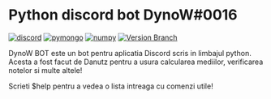 # Python discord bot DynoW#0016

[![discord](https://img.shields.io/badge/discord-v2.2.3-blue)](https://pypi.org/project/discord/)
[![pymongo](https://img.shields.io/badge/pymongo-v4.3.3-brightgreen)](https://pypi.org/project/pymongo/)
[![numpy](https://img.shields.io/badge/numpy-v1.24.3-orange)](https://pypi.org/project/numpy/)
[![Version Branch](https://img.shields.io/badge/branch-development-blueviolet)](https://github.com/DynoW/DynoW-bot)

DynoW BOT este un bot pentru aplicatia Discord scris in limbajul python.
Acesta a fost facut de Danutz pentru a usura calcularea mediilor, verificarea notelor si multe altele!

Scrieti $help pentru a vedea o lista intreaga cu comenzi utile!
